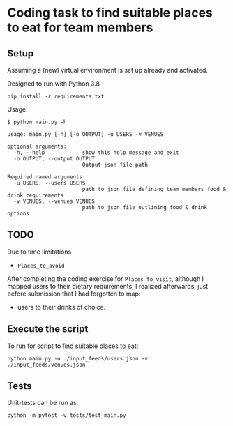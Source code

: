 # Coding task to find suitable places to eat for team members 


## Setup
Assuming a (new) virtual environment is set up already and activated.  

Designed to run with Python 3.8
```
pip install -r requirements.txt
```
Usage:
```
$ python main.py -h

usage: main.py [-h] [-o OUTPUT] -u USERS -v VENUES

optional arguments:
  -h, --help            show this help message and exit
  -o OUTPUT, --output OUTPUT
                        Output json file path 

Required named arguments:
  -u USERS, --users USERS
                        path to json file defining team members food & drink requirements
  -v VENUES, --venues VENUES
                        path to json file outlining food & drink options
```

## TODO
Due to time limitations
* `Places_to_avoid`

After completing the coding exercise for `Places_to_visit`, although I mapped users to their dietary requirements, I realized afterwards, just before submission that I had forgotten to map:
* users to their drinks of choice.


## Execute the script
To run for script to find suitable places to eat:
```
python main.py -u ./input_feeds/users.json -v ./input_feeds/venues.json
```

## Tests

Unit-tests can be run as:
```
python -m pytest -v tests/test_main.py
```
